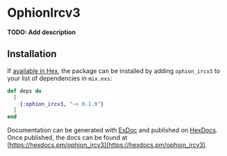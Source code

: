 # OphionIrcv3

**TODO: Add description**

## Installation

If [available in Hex](https://hex.pm/docs/publish), the package can be installed
by adding `ophion_ircv3` to your list of dependencies in `mix.exs`:

```elixir
def deps do
  [
    {:ophion_ircv3, "~> 0.1.0"}
  ]
end
```

Documentation can be generated with [ExDoc](https://github.com/elixir-lang/ex_doc)
and published on [HexDocs](https://hexdocs.pm). Once published, the docs can
be found at [https://hexdocs.pm/ophion_ircv3](https://hexdocs.pm/ophion_ircv3).

